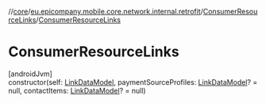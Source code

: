 //[core](../../../index.md)/[eu.epicompany.mobile.core.network.internal.retrofit](../index.md)/[ConsumerResourceLinks](index.md)/[ConsumerResourceLinks](-consumer-resource-links.md)

# ConsumerResourceLinks

[androidJvm]\
constructor(self: [LinkDataModel](../../eu.epicompany.mobile.core.network.hypermedia/-link-data-model/index.md), paymentSourceProfiles: [LinkDataModel](../../eu.epicompany.mobile.core.network.hypermedia/-link-data-model/index.md)? = null, contactItems: [LinkDataModel](../../eu.epicompany.mobile.core.network.hypermedia/-link-data-model/index.md)? = null)
